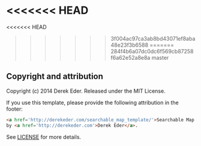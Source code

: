 <<<<<<< HEAD
=======

<<<<<<< HEAD
>>>>>>> 3f004ac97ca3ab8bd43071ef8aba48e23f3b6588
=======
>>>>>>> 284f4b6a07dc0dc6f569cb87258f6a62e52a8e8a
>>>>>>> master
## Copyright and attribution

Copyright (c) 2014 Derek Eder. Released under the MIT License.

If you use this template, please provide the following attribution in the footer: 

```html
<a href='http://derekeder.com/searchable_map_template/'>Searchable Map Template</a> 
by <a href='http://derekeder.com'>Derek Eder</a>.
```

See [LICENSE](https://github.com/derekeder/FusionTable-Map-Template/blob/master/LICENSE) for more details.
